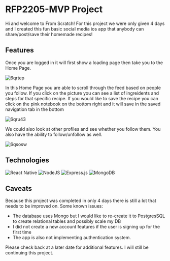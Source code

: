 # RFP2205-MVP Project

Hi and welcome to From Scratch! For this project we were only given 4 days and I created this fun basic social media ios app that anybody can share/post/save their homemade recipes!

## Features
Once you are logged in it will first show a loading page then take you to the Home Page.

![6qrtep](https://user-images.githubusercontent.com/80828843/185991559-b1d2f610-fed0-489c-aef7-0741881c25e8.gif)


In this Home Page you are able to scroll through the feed based on people you follow. If you click on the picture you can see a list of ingreidents and steps for that specific recipe. If you would like to save the recipe you can click on the pink notebook on the bottom right and it will save in the saved navigation tab in the bottom

![6qru43](https://user-images.githubusercontent.com/80828843/185992520-786ad9f5-65e4-44ee-8e71-561d5f45c198.gif)

We could also look at other profiles and see whether you follow them. You also have the ability to follow/unfollow as well.

![6qsosw](https://user-images.githubusercontent.com/80828843/186027316-7267a076-7e96-45ee-a842-d167dd99eb9d.gif)

## Technologies
![React Native](https://img.shields.io/badge/react_native-%2320232a.svg?style=for-the-badge&logo=react&logoColor=%2361DAFB)
![NodeJS](https://img.shields.io/badge/node.js-6DA55F?style=for-the-badge&logo=node.js&logoColor=white)
![Express.js](https://img.shields.io/badge/express.js-%23404d59.svg?style=for-the-badge&logo=express&logoColor=%2361DAFB)
![MongoDB](https://img.shields.io/badge/MongoDB-%234ea94b.svg?style=for-the-badge&logo=mongodb&logoColor=white)


## Caveats

Because this project was completed in only 4 days there is still a lot that needs to be improved on. Some known issues:
- The database uses Mongo but I would like to re-create it to PostgresSQL to create relational tables and possibly scale my DB
- I did not create a new account features if the user is signing up for the first time 
- The app is also not implementing authentication system.

Please check back at a later date for additional features. I will still be continuing this project.
